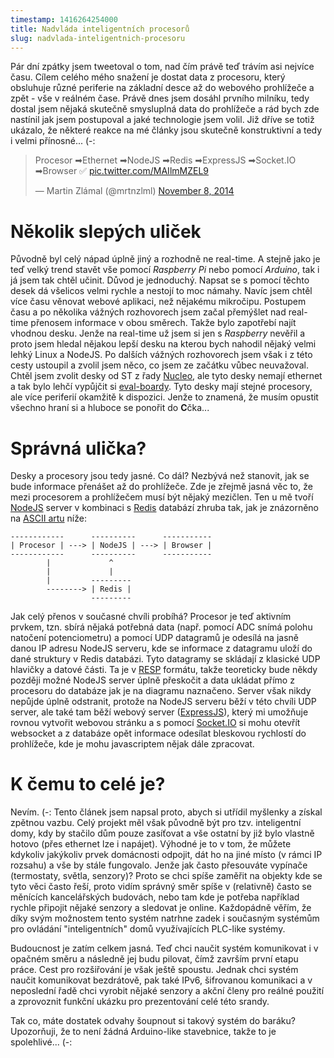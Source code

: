 ```yaml
---
timestamp: 1416264254000
title: Nadvláda inteligentních procesorů
slug: nadvlada-inteligentnich-procesoru
---
```

Pár dní zpátky jsem tweetoval o tom, nad čím právě teď trávím asi nejvíce času. Cílem celého mého snažení je dostat data z procesoru, který obsluhuje různé periferie na základní desce až do webového prohlížeče a zpět - vše v reálném čase. Právě dnes jsem dosáhl prvního milníku, tedy dostal jsem nějaká skutečně smysluplná data do prohlížeče a rád bych zde nastínil jak jsem postupoval a jaké technologie jsem volil. Již dříve se totiž ukázalo, že některé reakce na mé články jsou skutečně konstruktivní a tedy i velmi přínosné... (-:

<blockquote class="twitter-tweet" lang="en"><p>Procesor ➡Ethernet ➡NodeJS ➡Redis ➡ExpressJS ➡Socket.IO ➡Browser ✅ <a href="http://t.co/MAIlmMZEL9">pic.twitter.com/MAIlmMZEL9</a></p>&mdash; Martin Zlámal (@mrtnzlml) <a href="https://twitter.com/mrtnzlml/status/531104236571230208">November 8, 2014</a></blockquote>
<script async src="//platform.twitter.com/widgets.js" charset="utf-8"></script>

# Několik slepých uliček

Původně byl celý nápad úplně jiný a rozhodně ne real-time. A stejně jako je teď velký trend stavět vše pomocí *Raspberry Pi* nebo pomocí *Arduino*, tak i já jsem tak chtěl učinit. Důvod je jednoduchý. Napsat se s pomocí těchto desek dá všelicos velmi rychle a nestojí to moc námahy. Navíc jsem chtěl více času věnovat webové aplikaci, než nějakému mikročipu. Postupem času a po několika vážných rozhovorech jsem začal přemýšlet nad real-time přenosem informace v obou směrech. Takže bylo zapotřebí najít vhodnou desku. Jenže na real-time už jsem si jen s *Raspberry* nevěřil a proto jsem hledal nějakou lepší desku na kterou bych nahodil nějaký velmi lehký Linux a NodeJS. Po dalších vážných rozhovorech jsem však i z této cesty ustoupil a zvolil jsem něco, co jsem ze začátku vůbec neuvažoval. Chtěl jsem zvolit desky od ST z řady [Nucleo](www.st.com/stm32nucleo), ale tyto desky nemají ethernet a tak bylo lehčí vypůjčit si [eval-boardy](www.st.com/stm3220g-eval). Tyto desky mají stejné procesory, ale více periferií okamžitě k dispozici. Jenže to znamená, že musím opustit všechno hraní si a hluboce se ponořit do **C**čka...

# Správná ulička?

Desky a procesory jsou tedy jasné. Co dál? Nezbývá než stanovit, jak se bude informace přenášet až do prohlížeče. Zde je zřejmě jasná věc to, že mezi procesorem a prohlížečem musí být nějaký mezičlen. Ten u mě tvoří [NodeJS](http://nodejs.org/) server v kombinaci s [Redis](http://redis.io/) databází zhruba tak, jak je znázorněno na [ASCII artu](http://cs.wikipedia.org/wiki/ASCII_art) níže:

```
------------      ----------      -----------
| Procesor | ---> | NodeJS | ---> | Browser |
------------      ----------      -----------
        |             ^
        |             |
        |         ---------
        --------> | Redis |
                  ---------
```

Jak celý přenos v současné chvíli probíhá? Procesor je teď aktivním prvkem, tzn. sbírá nějaká potřebná data (např. pomocí ADC snímá polohu natočení potenciometru) a pomocí UDP datagramů je odesílá na jasně danou IP adresu NodeJS serveru, kde se informace z datagramu uloží do dané struktury v Redis databázi. Tyto datagramy se skládají z klasické UDP hlavičky a datové části. Ta je v [RESP](http://redis.io/topics/protocol) formátu, takže teoreticky bude někdy později možné NodeJS server úplně přeskočit a data ukládat přímo z procesoru do databáze jak je na diagramu naznačeno. Server však nikdy nepůjde úplně odstranit, protože na NodeJS serveru běží v této chvíli UDP server, ale také tam běží webový server ([ExpressJS](http://expressjs.com/)), který mi umožňuje rovnou vytvořit webovou stránku a s pomocí [Socket.IO](http://socket.io/) si mohu otevřít websocket a z databáze opět informace odesílat bleskovou rychlostí do prohlížeče, kde je mohu javascriptem nějak dále zpracovat.

# K čemu to celé je?

Nevím. (-: Tento článek jsem napsal proto, abych si utřídil myšlenky a získal zpětnou vazbu. Celý projekt měl však původně být pro tzv. inteligentní domy, kdy by stačilo dům pouze zasíťovat a vše ostatní by již bylo vlastně hotovo (přes ethernet lze i napájet). Výhodné je to v tom, že můžete kdykoliv jakýkoliv prvek domácnosti odpojit, dát ho na jiné místo (v rámci IP rozsahu) a vše by stále fungovalo. Jenže jak často přesouváte vypínače (termostaty, světla, senzory)? Proto se chci spíše zaměřit na objekty kde se tyto věci často řeší, proto vidím správný směr spíše v (relativně) často se měnících kancelářských budovách, nebo tam kde je potřeba například rychle připojit nějaké senzory a sledovat je online. Každopádně věřím, že díky svým možnostem tento systém natrhne zadek i současným systémům pro ovládání "inteligentních" domů využívajících PLC-like systémy.

Budoucnost je zatím celkem jasná. Teď chci naučit systém komunikovat i v opačném směru a následně jej budu pilovat, čímž završím první etapu práce. Cest pro rozšiřování je však ještě spoustu. Jednak chci systém naučit komunikovat bezdrátově, pak také IPv6, šifrovanou komunikaci a v neposlední řadě chci vyrobit nějaké senzory a akční členy pro reálné použití a zprovoznit funkční ukázku pro prezentování celé této srandy.

Tak co, máte dostatek odvahy šoupnout si takový systém do baráku? Upozorňuji, že to není žádná Arduino-like stavebnice, takže to je spolehlivé... (-: